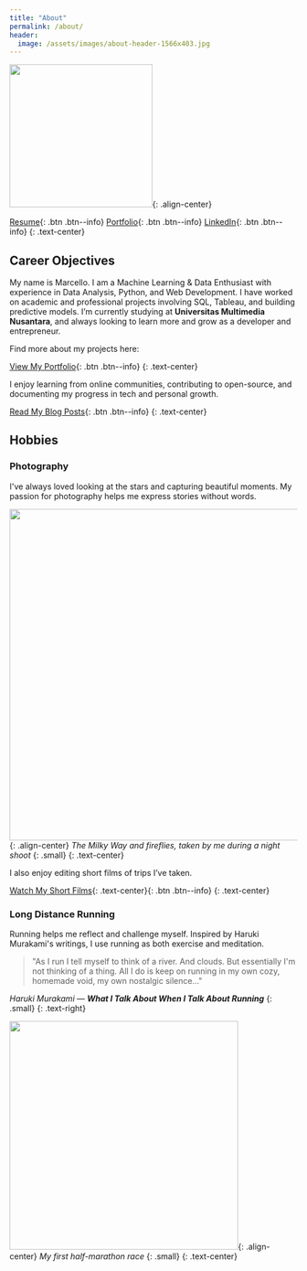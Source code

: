 ```yaml
---
title: "About"
permalink: /about/
header:
  image: /assets/images/about-header-1566x403.jpg 
---
```


<img src="https://marcello2k18.github.io/Marcello-Roy.github.io/assets/images/roy-modified.png" width="250">{: .align-center}

[Resume](https://marcello2k18.github.io/Marcello-Roy.github.io/cv/){: .btn .btn--info} [Portfolio](https://marcello2k18.github.io/Marcello-Roy.github.io/portfolio/){: .btn .btn--info} [LinkedIn](https://www.linkedin.com/in/marcello){: .btn .btn--info}
{: .text-center}

## Career Objectives
My name is Marcello. I am a Machine Learning & Data Enthusiast with experience in Data Analysis, Python, and Web Development. I have worked on academic and professional projects involving SQL, Tableau, and building predictive models. I’m currently studying at **Universitas Multimedia Nusantara**, and always looking to learn more and grow as a developer and entrepreneur.

Find more about my projects here:

[View My Portfolio](https://marcello2k18.github.io/Marcello-Roy.github.io/portfolio/){: .btn .btn--info}
{: .text-center}

I enjoy learning from online communities, contributing to open-source, and documenting my progress in tech and personal growth.

[Read My Blog Posts](https://marcello2k18.github.io/Marcello-Roy.github.io/posts/){: .btn .btn--info}
{: .text-center}

## Hobbies
### Photography
I've always loved looking at the stars and capturing beautiful moments. My passion for photography helps me express stories without words.

<img src="https://marcello2k18.github.io/Marcello-Roy.github.io/assets/images/milkyway-1280x853.jpg" width="580">{: .align-center}
*The Milky Way and fireflies, taken by me during a night shoot*
{: .small}
{: .text-center}

I also enjoy editing short films of trips I’ve taken.

[Watch My Short Films](https://marcello2k18.github.io/Marcello-Roy.github.io/films/){: .text-center}{: .btn .btn--info}
{: .text-center}

### Long Distance Running
Running helps me reflect and challenge myself. Inspired by Haruki Murakami's writings, I use running as both exercise and meditation.

> "As I run I tell myself to think of a river. And clouds. But essentially I'm not thinking of a thing. All I do is keep on running in my own cozy, homemade void, my own nostalgic silence..."

<cite>Haruki Murakami</cite> — ***What I Talk About When I Talk About Running***
{: .small}
{: .text-right}

<img src="https://marcello2k18.github.io/Marcello-Roy.github.io/assets/images/lbm-2016.jpg" width="400">{: .align-center}
*My first half-marathon race*
{: .small}
{: .text-center}
